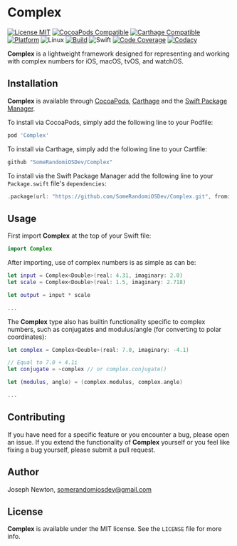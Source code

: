Complex
========

[![License MIT](https://img.shields.io/cocoapods/l/Complex.svg)](https://cocoapods.org/pods/Complex)
[![CocoaPods Compatible](https://img.shields.io/cocoapods/v/Complex.svg)](https://cocoapods.org/pods/Complex) 
[![Carthage Compatible](https://img.shields.io/badge/Carthage-compatible-4BC51D.svg?style=flat)](https://github.com/Carthage/Carthage) 
[![Platform](https://img.shields.io/cocoapods/p/Complex.svg)](https://cocoapods.org/pods/Complex)
![Linux](https://img.shields.io/badge/platform-linux-lightgrey)
[![Build](https://travis-ci.com/SomeRandomiOSDev/Complex.svg?branch=master)](https://travis-ci.com/SomeRandomiOSDev/Complex)
![Swift](https://github.com/SomeRandomiOSDev/Complex/workflows/Swift/badge.svg)
[![Code Coverage](https://codecov.io/gh/SomeRandomiOSDev/Complex/branch/master/graph/badge.svg)](https://codecov.io/gh/SomeRandomiOSDev/Complex)
[![Codacy](https://api.codacy.com/project/badge/Grade/8ad52c117e4a46d9aa4699d22fc0bf49)](https://app.codacy.com/app/SomeRandomiOSDev/Complex?utm_source=github.com&utm_medium=referral&utm_content=SomeRandomiOSDev/Complex&utm_campaign=Badge_Grade_Dashboard)

**Complex** is a lightweight framework designed for representing and working with complex numbers for iOS, macOS, tvOS, and watchOS.

Installation
--------

**Complex** is available through [CocoaPods](https://cocoapods.org), [Carthage](https://github.com/Carthage/Carthage) and the [Swift Package Manager](https://swift.org/package-manager/). 

To install via CocoaPods, simply add the following line to your Podfile:

```ruby
pod 'Complex'
```

To install via Carthage, simply add the following line to your Cartfile:

```ruby
github "SomeRandomiOSDev/Complex"
```

To install via the Swift Package Manager add the following line to your `Package.swift` file's `dependencies`:

```swift
.package(url: "https://github.com/SomeRandomiOSDev/Complex.git", from: "1.0.0")
```

Usage
--------

First import **Complex** at the top of your Swift file:

```swift
import Complex
```

After importing, use of complex numbers is as simple as can be:

```swift
let input = Complex<Double>(real: 4.31, imaginary: 2.0)
let scale = Complex<Double>(real: 1.5, imaginary: 2.718)

let output = input * scale

...
```

The **Complex** type also has builtin functionality specific to complex numbers, such as conjugates and modulus/angle (for converting to polar coordinates):

```swift
let complex = Complex<Double>(real: 7.0, imaginary: -4.1)

// Equal to 7.0 + 4.1i
let conjugate = ~complex // or complex.conjugate()

let (modulus, angle) = (complex.modulus, complex.angle)

...
```

Contributing
--------

If you have need for a specific feature or you encounter a bug, please open an issue. If you extend the functionality of **Complex** yourself or you feel like fixing a bug yourself, please submit a pull request.

Author
--------

Joseph Newton, somerandomiosdev@gmail.com

License
--------

**Complex** is available under the MIT license. See the `LICENSE` file for more info.
